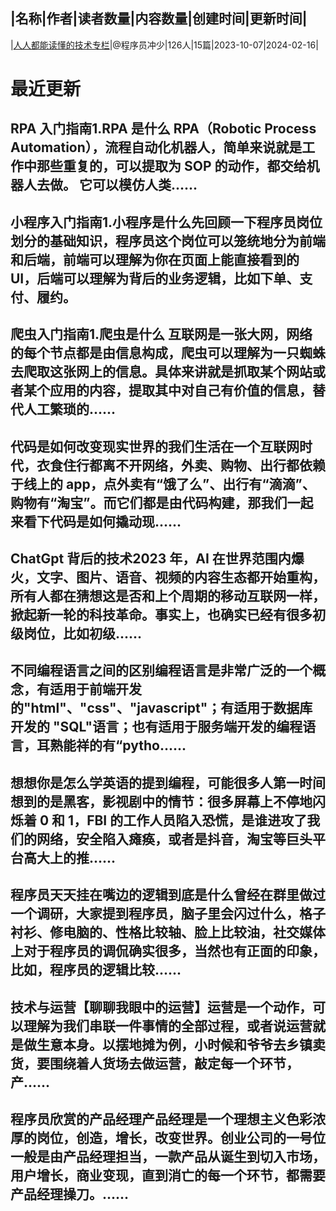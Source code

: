 |名称|作者|读者数量|内容数量|创建时间|更新时间|
---
|[人人都能读懂的技术专栏](https://xiaobot.net/p/pikachonghh?refer=0b133df9-27dc-423b-8101-639049001c13)|@程序员冲少|126人|15篇|2023-10-07|2024-02-16|

# 最近更新
## RPA 入门指南1.RPA 是什么 RPA（Robotic Process Automation），流程自动化机器人，简单来说就是工作中那些重复的，可以提取为 SOP 的动作，都交给机器人去做。 它可以模仿人类......
## 小程序入门指南1.小程序是什么先回顾一下程序员岗位划分的基础知识，程序员这个岗位可以笼统地分为前端和后端，前端可以理解为你在页面上能直接看到的 UI，后端可以理解为背后的业务逻辑，比如下单、支付、履约。
## 爬虫入门指南1.爬虫是什么 互联网是一张大网，网络的每个节点都是由信息构成，爬虫可以理解为一只蜘蛛去爬取这张网上的信息。具体来讲就是抓取某个网站或者某个应用的内容，提取其中对自己有价值的信息，替代人工繁琐的......
## 代码是如何改变现实世界的我们生活在一个互联网时代，衣食住行都离不开网络，外卖、购物、出行都依赖于线上的 app，点外卖有“饿了么”、出行有“滴滴”、购物有“淘宝”。而它们都是由代码构建，那我们一起来看下代码是如何撬动现......
## ChatGpt 背后的技术2023 年，AI 在世界范围内爆火，文字、图片、语音、视频的内容生态都开始重构，所有人都在猜想这是否和上个周期的移动互联网一样，掀起新一轮的科技革命。事实上，也确实已经有很多初级岗位，比如初级......
## 不同编程语言之间的区别编程语言是非常广泛的一个概念，有适用于前端开发的"html"、"css"、"javascript"；有适用于数据库开发的 "SQL"语言；也有适用于服务端开发的编程语言，耳熟能祥的有“pytho......
## 想想你是怎么学英语的提到编程，可能很多人第一时间想到的是黑客，影视剧中的情节：很多屏幕上不停地闪烁着 0 和 1，FBI 的工作人员陷入恐慌，是谁进攻了我们的网络，安全陷入瘫痪，或者是抖音，淘宝等巨头平台高大上的推......
## 程序员天天挂在嘴边的逻辑到底是什么曾经在群里做过一个调研，大家提到程序员，脑子里会闪过什么，格子衬衫、修电脑的、性格比较轴、脸上比较油，社交媒体上对于程序员的调侃确实很多，当然也有正面的印象，比如，程序员的逻辑比较......
## 技术与运营【聊聊我眼中的运营】运营是一个动作，可以理解为我们串联一件事情的全部过程，或者说运营就是做生意本身。以摆地摊为例，小时候和爷爷去乡镇卖货，要围绕着人货场去做运营，敲定每一个环节，产......
## 程序员欣赏的产品经理产品经理是一个理想主义色彩浓厚的岗位，创造，增长，改变世界。创业公司的一号位一般是由产品经理担当，一款产品从诞生到切入市场，用户增长，商业变现，直到消亡的每一个环节，都需要产品经理操刀。......

